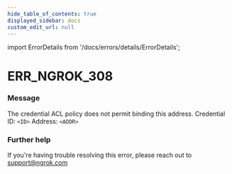 ```yaml
---
hide_table_of_contents: true
displayed_sidebar: docs
custom_edit_url: null
---
```


import ErrorDetails from '/docs/errors/details/ErrorDetails';

# ERR_NGROK_308

### Message
The credential ACL policy does not permit binding this address.
Credential ID: `<ID>`
Address: `<ADDR>`

### Further help
If you're having trouble resolving this error, please reach out to [support@ngrok.com](mailto:support@ngrok.com?subject=Help%20with%20ERR_NGROK_308)

<ErrorDetails error='err_ngrok_308' />
